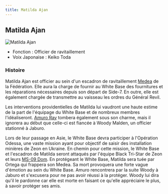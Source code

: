 ```yaml
---
title: Matilda Ajan
---
```



Matilda Ajan
------------




![Matilda Ajan](/images/stories/saga/msgundam/persos/matilda-ajan.png)


* Fonction : Officier de ravitaillement
* Voix Japonaise : Keiko Toda


### Histoire


Matilda Ajan est officier au sein d'un escadron de ravitaillement [Medea](uc/mobile-suit-gundam/medea.html) de la Fédération. Elle aura la charge de fournir au White Base des fournitures et les réparations nécessaires depuis son départ de Side-7. En outre, elle est également chargée de transmettre au vaisseau les ordres du Général Revil. 


Les interventions providentielles de Matilda lui vaudront une haute estime de la part de l'équipage du White Base et de nombreux membres l'idéaliseront. [Amuro Ray](uc/mobile-suit-gundam/amuro-ray.html) tombera également sous son charme, mais il ignorera au début que celle-ci est fiancée à Woody Malden, un officier stationné à Jaburo. 


Lors de leur passage en Asie, le White Base devra participer à l'Opération Odessa, une vaste mission ayant pour objectif de saisir des installation minières de Zeon en Ukraine. En chemin pour cette mission, le White Base et l'escadron de Matilda seront attaqués par l'équipe Black Tri-Star de Zeon et leurs [MS-09 Dom](uc/mobile-suit-gundam/ms-09-dom.html). En protégeant le White Base, Matilda sera tuée par Ortega qui frappera son Medea. Sa mort provoquera une forte vague d'émotion au sein du White Base. Amuro rencontrera par la suite Woody à Jaburo et s'excusera pour ne pas avoir réussi à la protéger. Woody lui dira qu'il le pardonne car elle est morte en faisant ce qu'elle appréciaire le plus, à savoir protéger ses amis. 


